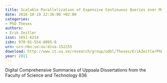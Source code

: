 ```yaml
---
title: Scalable Parallelization of Expensive Continuous Queries over Massive Data Streams
date: 2016-10-19 22:36:00 +02:00
categories:
- PhD Theses
authors:
- Erik Zeitler
issn: 1651-6214
isbn: 978-91-554-8095-0
urn: urn:nbn:se:uu:diva-152255
download: http://www.it.uu.se/research/group/udbl/Theses/ErikZeitlerPhD.pdf
year: 2011
---
```


Digital Comprehensive Summaries of Uppsala Dissertations from the Faculty of Science and Technology 836
